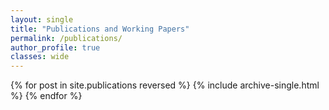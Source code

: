```yaml
---
layout: single
title: "Publications and Working Papers"
permalink: /publications/
author_profile: true
classes: wide
---
```


{% for post in site.publications reversed %}
  {% include archive-single.html %}
{% endfor %}
